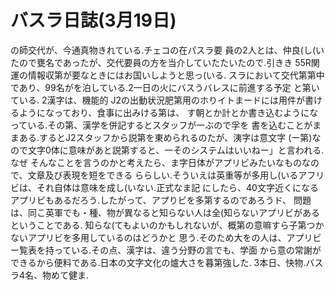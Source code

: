 # バスラ日誌(3月19日)

の師交代が、今通真物きれている.チェコの在パスラ要
員の2人とは、仲良(し(いたので甕名であったが、交代要員の方を当介していたたいたので.引きき
55R関運の情報収第が要なときにはお国いしようと思っ(いる.
スラにおいて交代第第中であり、99名がを泊している.2一日の火にバスうバレスに前進する予定
と第いている.
2漢字は、機能的
J2の出動状況肥第用のホりイトまードには用件が書けるようになっており、食事に出みける第は、
す朝とか計とか書き込むようになっている.その第、漢学を併記するとスタッフが一ぶので孚を
書を込むことがままある.するとJ2スタッフから説第を東められるのたが、洟字は意文字
(ー第)なので文字0体に意味があと説第すると、一そのシステムはいいねー」と言われる.なぜ
そんなことを言うのかと考えたら、ま字日体がアプリビみたいなものなので、文章及び表現を短をできる
ららしい.そういえは英重等が多用し(いるアフリビは、それ自体は意味を成し(いない.正式なま記
にしたら、40文字近くになるアプリビもあるだろう.したがって、アプりビを多第するのであろうド、
問題は、同こ英軍でも・種、物が異なると知らない人は全(知らないアプリビがあるということである.
知らな(てもよいのかもしれないが、概第の意嘛すら子第つかないアプリビを多用しているのはどうかと
思う.そのため大をの人は、アプリビー覧表を持っている.その点、漢字は、違う分野の言でも、学面
から意の常謝ができるから便料である.日本の文字文化の爐大さを暮第強した.
3本日、快物.バスラ4名、物めて健ま.
